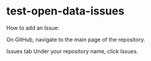 # test-open-data-issues

How to add an Issue:

On GitHub, navigate to the main page of the repository.

Issues tab Under your repository name, click  Issues.

